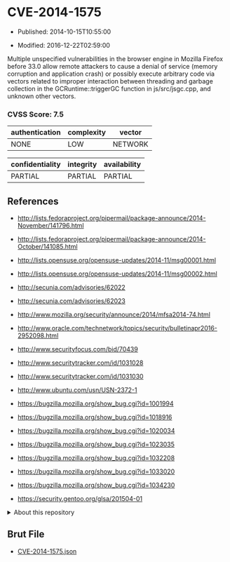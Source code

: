 # CVE-2014-1575

- Published: 2014-10-15T10:55:00

- Modified: 2016-12-22T02:59:00

Multiple unspecified vulnerabilities in the browser engine in Mozilla Firefox before 33.0 allow remote attackers to cause a denial of service (memory corruption and application crash) or possibly execute arbitrary code via vectors related to improper interaction between threading and garbage collection in the GCRuntime::triggerGC function in js/src/jsgc.cpp, and unknown other vectors.

### CVSS Score: **7.5**

| authentication | complexity | vector |
| --- | --- | --- |
| NONE | LOW | NETWORK |

| confidentiality | integrity | availability |
| --- | --- | --- |
| PARTIAL | PARTIAL | PARTIAL |

## References

* http://lists.fedoraproject.org/pipermail/package-announce/2014-November/141796.html

* http://lists.fedoraproject.org/pipermail/package-announce/2014-October/141085.html

* http://lists.opensuse.org/opensuse-updates/2014-11/msg00001.html

* http://lists.opensuse.org/opensuse-updates/2014-11/msg00002.html

* http://secunia.com/advisories/62022

* http://secunia.com/advisories/62023

* http://www.mozilla.org/security/announce/2014/mfsa2014-74.html

* http://www.oracle.com/technetwork/topics/security/bulletinapr2016-2952098.html

* http://www.securityfocus.com/bid/70439

* http://www.securitytracker.com/id/1031028

* http://www.securitytracker.com/id/1031030

* http://www.ubuntu.com/usn/USN-2372-1

* https://bugzilla.mozilla.org/show_bug.cgi?id=1001994

* https://bugzilla.mozilla.org/show_bug.cgi?id=1018916

* https://bugzilla.mozilla.org/show_bug.cgi?id=1020034

* https://bugzilla.mozilla.org/show_bug.cgi?id=1023035

* https://bugzilla.mozilla.org/show_bug.cgi?id=1032208

* https://bugzilla.mozilla.org/show_bug.cgi?id=1033020

* https://bugzilla.mozilla.org/show_bug.cgi?id=1034230

* https://security.gentoo.org/glsa/201504-01

<details>
<summary>About this repository</summary> 

  This repository is part of the project [Live Hack CVE](https://github.com/Live-Hack-CVE). Main website can be found [www.live-hack.org](https://www.live-hack.org) 
  
  Made by [Sn0wAlice](https://github.com/Sn0wAlice) for the people that care about security and need to have a feed of the latest CVEs. Hope you enjoy it, don't forget to star the repo and follow me on [Twitter](https://twitter.com/Sn0wAlice) and [Github](https://github.com/Sn0wAlice). And that is my [personnal website](https://www.alice-snow.me/)

  - [Home Page](https://github.com/Live-Hack-CVE)
  - [Framework](https://github.com/Live-Hack-CVE/cve-framework)
  - [CVE database](https://github.com/Live-Hack-CVE/full_database)
  - [Changelog](https://github.com/Live-Hack-CVE/Changelog)
</details>

## Brut File

* [CVE-2014-1575.json](https://raw.githubusercontent.com/Live-Hack-CVE/full_database/main/cves/2014/CVE-2014-1575.json)

